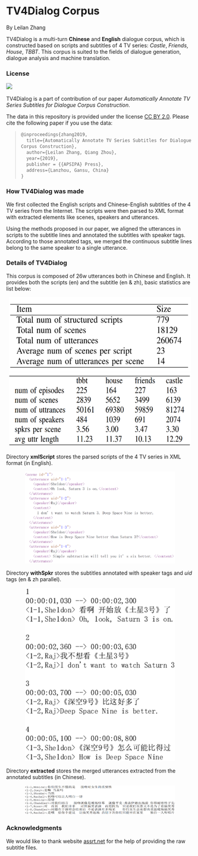 # TV4Dialog  Corpus

By Leilan Zhang

TV4Dialog is a multi-turn **Chinese** and **English** dialogue corpus, which is constructed based on scripts and subtitles of 4 TV series: *Castle*, *Friends*, *House*, *TBBT*.  This corpus is suited to the fields of dialogue generation, dialogue analysis and machine translation.

### License

![](http://opentf.github.io/GuokrBadge/cc/gs/cc_by.flat.guokr.32.svg)

TV4Dialog is a part of contribution of our paper *Automatically Annotate TV Series Subtitles for Dialogue Corpus Construction*. 

The data in this repository is provided under the license [CC BY 2.0](<https://creativecommons.org/licenses/by/2.0/>). Please cite the following paper if you use the data: 

> ```
> @inproceedings{zhang2019,
>   title={Automatically Annotate TV Series Subtitles for Dialogue Corpus Construction},
>   author={Leilan Zhang, Qiang Zhou},
>   year={2019},
>   publisher = {{APSIPA} Press},
>   address={Lanzhou, Gansu, China}
> }
> ```

### How TV4Dialog was made

We first collected the English scripts and Chinese-English subtitles of the 4 TV series from the Internet. The scripts were then parsed to XML format with extracted elements like scenes, speakers and utterances. 

Using the methods proposed in our paper, we aligned the utterances in scripts to the subtitle lines and annotated the subtitles with speaker tags. According to those annotated tags, we merged the continuous subtitle lines belong to the same speaker to a single utterance.

### Details of TV4Dialog

This corpus is composed of 26w utterances both in Chinese and English. It provides both the scripts (en) and the subtitle (en & zh),  basic statistics are list below:

<div align=center><img width="490" height="200" src="./pics/stat_1.png"/></div>

<div align=center><img width="490" height="200" src="./pics/stat_2.png"/></div>



Directory **xmlScript** stores the parsed scripts of the 4 TV series in XML format (in English). 

<div align=center><img width="80%" height="80%" src="./pics/script.png"/></div>

Directory **withSpkr** stores the subtitles annotated with speaker tags and *uid* tags (en & zh parallel).

<div align=center><img width="80%" height="80%" src="./pics/sub.png"/></div>

Directory **extracted** stores the merged utterances extracted from the annotated subtitles (in Chinese).

<div align=center><img width="80%" height="80%" src="./pics/ext.png"/></div>

### Acknowledgments

We would like to thank website [assrt.net](http://assrt.net) for the help of providing the raw subtitle files.